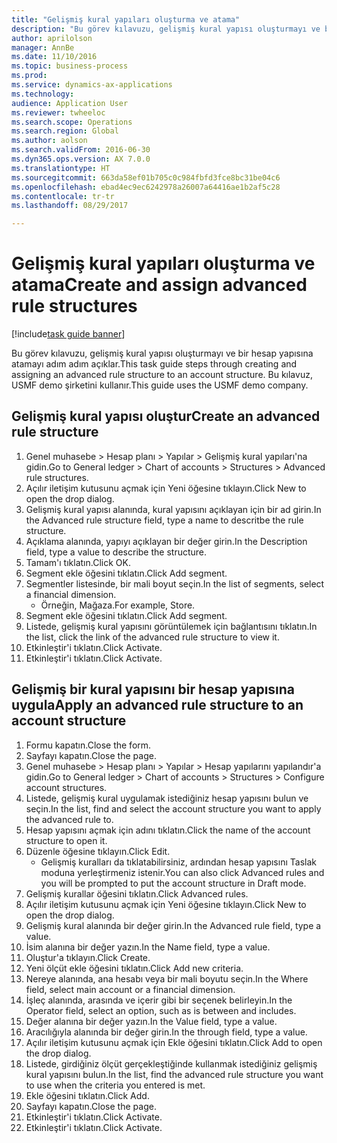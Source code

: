 ```yaml
--- 
title: "Gelişmiş kural yapıları oluşturma ve atama"
description: "Bu görev kılavuzu, gelişmiş kural yapısı oluşturmayı ve bir hesap yapısına atamayı adım adım açıklar."
author: aprilolson
manager: AnnBe
ms.date: 11/10/2016
ms.topic: business-process
ms.prod: 
ms.service: dynamics-ax-applications
ms.technology: 
audience: Application User
ms.reviewer: twheeloc
ms.search.scope: Operations
ms.search.region: Global
ms.author: aolson
ms.search.validFrom: 2016-06-30
ms.dyn365.ops.version: AX 7.0.0
ms.translationtype: HT
ms.sourcegitcommit: 663da58ef01b705c0c984fbfd3fce8bc31be04c6
ms.openlocfilehash: ebad4ec9ec6242978a26007a64416ae1b2af5c28
ms.contentlocale: tr-tr
ms.lasthandoff: 08/29/2017

---
```

# <a name="create-and-assign-advanced-rule-structures"></a><span data-ttu-id="f226e-103">Gelişmiş kural yapıları oluşturma ve atama</span><span class="sxs-lookup"><span data-stu-id="f226e-103">Create and assign advanced rule structures</span></span>

[!include[task guide banner](../../includes/task-guide-banner.md)]

<span data-ttu-id="f226e-104">Bu görev kılavuzu, gelişmiş kural yapısı oluşturmayı ve bir hesap yapısına atamayı adım adım açıklar.</span><span class="sxs-lookup"><span data-stu-id="f226e-104">This task guide steps through creating and assigning an advanced rule structure to an account structure.</span></span> <span data-ttu-id="f226e-105">Bu kılavuz, USMF demo şirketini kullanır.</span><span class="sxs-lookup"><span data-stu-id="f226e-105">This guide uses the USMF demo company.</span></span>


## <a name="create-an-advanced-rule-structure"></a><span data-ttu-id="f226e-106">Gelişmiş kural yapısı oluştur</span><span class="sxs-lookup"><span data-stu-id="f226e-106">Create an advanced rule structure</span></span>
1. <span data-ttu-id="f226e-107">Genel muhasebe > Hesap planı > Yapılar > Gelişmiş kural yapıları'na gidin.</span><span class="sxs-lookup"><span data-stu-id="f226e-107">Go to General ledger > Chart of accounts > Structures > Advanced rule structures.</span></span>
2. <span data-ttu-id="f226e-108">Açılır iletişim kutusunu açmak için Yeni öğesine tıklayın.</span><span class="sxs-lookup"><span data-stu-id="f226e-108">Click New to open the drop dialog.</span></span>
3. <span data-ttu-id="f226e-109">Gelişmiş kural yapısı alanında, kural yapısını açıklayan için bir ad girin.</span><span class="sxs-lookup"><span data-stu-id="f226e-109">In the Advanced rule structure field, type a name to descritbe the rule structure.</span></span>
4. <span data-ttu-id="f226e-110">Açıklama alanında, yapıyı açıklayan bir değer girin.</span><span class="sxs-lookup"><span data-stu-id="f226e-110">In the Description field, type a value to describe the structure.</span></span>
5. <span data-ttu-id="f226e-111">Tamam'ı tıklatın.</span><span class="sxs-lookup"><span data-stu-id="f226e-111">Click OK.</span></span>
6. <span data-ttu-id="f226e-112">Segment ekle öğesini tıklatın.</span><span class="sxs-lookup"><span data-stu-id="f226e-112">Click Add segment.</span></span>
7. <span data-ttu-id="f226e-113">Segmentler listesinde, bir mali boyut seçin.</span><span class="sxs-lookup"><span data-stu-id="f226e-113">In the list of segments, select a financial dimension.</span></span>
    * <span data-ttu-id="f226e-114">Örneğin, Mağaza.</span><span class="sxs-lookup"><span data-stu-id="f226e-114">For example, Store.</span></span>  
8. <span data-ttu-id="f226e-115">Segment ekle öğesini tıklatın.</span><span class="sxs-lookup"><span data-stu-id="f226e-115">Click Add segment.</span></span>
9. <span data-ttu-id="f226e-116">Listede, gelişmiş kural yapısını görüntülemek için bağlantısını tıklatın.</span><span class="sxs-lookup"><span data-stu-id="f226e-116">In the list, click the link of the advanced rule structure to view it.</span></span>
10. <span data-ttu-id="f226e-117">Etkinleştir'i tıklatın.</span><span class="sxs-lookup"><span data-stu-id="f226e-117">Click Activate.</span></span>
11. <span data-ttu-id="f226e-118">Etkinleştir'i tıklatın.</span><span class="sxs-lookup"><span data-stu-id="f226e-118">Click Activate.</span></span>

## <a name="apply-an-advanced-rule-structure-to-an-account-structure"></a><span data-ttu-id="f226e-119">Gelişmiş bir kural yapısını bir hesap yapısına uygula</span><span class="sxs-lookup"><span data-stu-id="f226e-119">Apply an advanced rule structure to an account structure</span></span>
1. <span data-ttu-id="f226e-120">Formu kapatın.</span><span class="sxs-lookup"><span data-stu-id="f226e-120">Close the form.</span></span>
2. <span data-ttu-id="f226e-121">Sayfayı kapatın.</span><span class="sxs-lookup"><span data-stu-id="f226e-121">Close the page.</span></span>
3. <span data-ttu-id="f226e-122">Genel muhasebe > Hesap planı > Yapılar > Hesap yapılarını yapılandır'a gidin.</span><span class="sxs-lookup"><span data-stu-id="f226e-122">Go to General ledger > Chart of accounts > Structures > Configure account structures.</span></span>
4. <span data-ttu-id="f226e-123">Listede, gelişmiş kural uygulamak istediğiniz hesap yapısını bulun ve seçin.</span><span class="sxs-lookup"><span data-stu-id="f226e-123">In the list, find and select the account structure you want to apply the advanced rule to.</span></span>
5. <span data-ttu-id="f226e-124">Hesap yapısını açmak için adını tıklatın.</span><span class="sxs-lookup"><span data-stu-id="f226e-124">Click the name of the account structure to open it.</span></span>
6. <span data-ttu-id="f226e-125">Düzenle öğesine tıklayın.</span><span class="sxs-lookup"><span data-stu-id="f226e-125">Click Edit.</span></span>
    * <span data-ttu-id="f226e-126">Gelişmiş kuralları da tıklatabilirsiniz, ardından hesap yapısını Taslak moduna yerleştirmeniz istenir.</span><span class="sxs-lookup"><span data-stu-id="f226e-126">You can also click Advanced rules and you will be prompted to put the account structure in Draft mode.</span></span>  
7. <span data-ttu-id="f226e-127">Gelişmiş kurallar öğesini tıklatın.</span><span class="sxs-lookup"><span data-stu-id="f226e-127">Click Advanced rules.</span></span>
8. <span data-ttu-id="f226e-128">Açılır iletişim kutusunu açmak için Yeni öğesine tıklayın.</span><span class="sxs-lookup"><span data-stu-id="f226e-128">Click New to open the drop dialog.</span></span>
9. <span data-ttu-id="f226e-129">Gelişmiş kural alanında bir değer girin.</span><span class="sxs-lookup"><span data-stu-id="f226e-129">In the Advanced rule field, type a value.</span></span>
10. <span data-ttu-id="f226e-130">İsim alanına bir değer yazın.</span><span class="sxs-lookup"><span data-stu-id="f226e-130">In the Name field, type a value.</span></span>
11. <span data-ttu-id="f226e-131">Oluştur'a tıklayın.</span><span class="sxs-lookup"><span data-stu-id="f226e-131">Click Create.</span></span>
12. <span data-ttu-id="f226e-132">Yeni ölçüt ekle öğesini tıklatın.</span><span class="sxs-lookup"><span data-stu-id="f226e-132">Click Add new criteria.</span></span>
13. <span data-ttu-id="f226e-133">Nereye alanında, ana hesabı veya bir mali boyutu seçin.</span><span class="sxs-lookup"><span data-stu-id="f226e-133">In the Where field, select main account or a financial dimension.</span></span>
14. <span data-ttu-id="f226e-134">İşleç alanında, arasında ve içerir gibi bir seçenek belirleyin.</span><span class="sxs-lookup"><span data-stu-id="f226e-134">In the Operator field, select an option, such as is between and includes.</span></span>
15. <span data-ttu-id="f226e-135">Değer alanına bir değer yazın.</span><span class="sxs-lookup"><span data-stu-id="f226e-135">In the Value field, type a value.</span></span>
16. <span data-ttu-id="f226e-136">Aracılığıyla alanında bir değer girin.</span><span class="sxs-lookup"><span data-stu-id="f226e-136">In the through field, type a value.</span></span>
17. <span data-ttu-id="f226e-137">Açılır iletişim kutusunu açmak için Ekle öğesini tıklatın.</span><span class="sxs-lookup"><span data-stu-id="f226e-137">Click Add to open the drop dialog.</span></span>
18. <span data-ttu-id="f226e-138">Listede, girdiğiniz ölçüt gerçekleştiğinde kullanmak istediğiniz gelişmiş kural yapısını bulun.</span><span class="sxs-lookup"><span data-stu-id="f226e-138">In the list, find the advanced rule structure you want to use when the criteria you entered is met.</span></span>
19. <span data-ttu-id="f226e-139">Ekle öğesini tıklatın.</span><span class="sxs-lookup"><span data-stu-id="f226e-139">Click Add.</span></span>
20. <span data-ttu-id="f226e-140">Sayfayı kapatın.</span><span class="sxs-lookup"><span data-stu-id="f226e-140">Close the page.</span></span>
21. <span data-ttu-id="f226e-141">Etkinleştir'i tıklatın.</span><span class="sxs-lookup"><span data-stu-id="f226e-141">Click Activate.</span></span>
22. <span data-ttu-id="f226e-142">Etkinleştir'i tıklatın.</span><span class="sxs-lookup"><span data-stu-id="f226e-142">Click Activate.</span></span>


